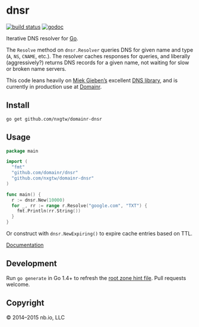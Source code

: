 # dnsr

[![build status](https://img.shields.io/circleci/project/domainr/dnsr/master.svg)](https://circleci.com/gh/domainr/dnsr)
[![godoc](http://img.shields.io/badge/docs-GoDoc-blue.svg)](https://godoc.org/github.com/domainr/dnsr)

Iterative DNS resolver for [Go](https://golang.org/).

The `Resolve` method on `dnsr.Resolver` queries DNS for given name and type (`A`, `NS`, `CNAME`, etc.). The resolver caches responses for queries, and liberally (aggressively?) returns DNS records for a given name, not waiting for slow or broken name servers.

This code leans heavily on [Miek Gieben’s](https://github.com/miekg) excellent [DNS library](https://github.com/miekg/dns),
 and is currently in production use at [Domainr](https://domainr.com/).

## Install

`go get github.com/nxgtw/domainr-dnsr`

## Usage

```go
package main

import (
  "fmt"
  "github.com/domainr/dnsr"
  "github.com/nxgtw/domainr-dnsr"
)

func main() {
  r := dnsr.New(10000)
  for _, rr := range r.Resolve("google.com", "TXT") {
    fmt.Println(rr.String())
  }
}
```

Or construct with `dnsr.NewExpiring()` to expire cache entries based on TTL.

[Documentation](https://godoc.org/github.com/domainr/dnsr)

## Development

Run `go generate` in Go 1.4+ to refresh the [root zone hint file](http://www.internic.net/domain/named.root). Pull requests welcome.

## Copyright

© 2014–2015 nb.io, LLC
